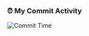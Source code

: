 ### ⏰ My Commit Activity

![Commit Time]([https://gist.githubusercontent.com/hyeon318/b1c7b43b3753b2e0cd38a23217868a4d/raw/commit-time.svg](https://gist.githubusercontent.com/hyeon318/b1c7b43b3753b2e0cd38a23217868a4d/raw/3602b47e0eb62360f541da00f24efeaad32b7f19/I'm%2520a%2520night%2520%25F0%259F%25A6%2589))
